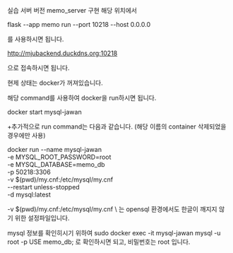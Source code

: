 실습 서버 버전 memo_server 구현
해당 위치에서 

flask --app memo run --port 10218 --host 0.0.0.0

를 사용하시면 됩니다.

http://mjubackend.duckdns.org:10218

으로 접속하시면 됩니다.

현제 상태는 docker가 꺼져있습니다.

해당 command를 사용하여 docker을 run하시면 됩니다.

docker start mysql-jawan

+추가적으로 run command는 다음과 같습니다. (해당 이름의 container 삭제되었을 경우에만 사용)

docker run --name mysql-jawan \
    -e MYSQL_ROOT_PASSWORD=root \
    -e MYSQL_DATABASE=memo_db \
    -p 50218:3306 \
    -v $(pwd)/my.cnf:/etc/mysql/my.cnf \
    --restart unless-stopped \
    -d mysql:latest

-v $(pwd)/my.cnf:/etc/mysql/my.cnf \ 는 opensql 환경에서도 한글이 깨지지 않기 위한 설정파일입니다.

mysql 정보를 확인히시기 위하여
sudo docker exec -it mysql-jawan mysql -u root -p
USE memo_db;
로 확인하시면 되고, 비밀번호는 root 입니다.